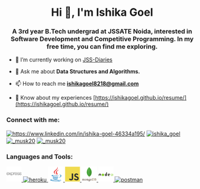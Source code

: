 <h1 align="center">Hi 👋, I'm Ishika Goel</h1>
<h3 align="center">A 3rd year B.Tech undergrad at JSSATE Noida, interested in Software Development and Competitive Programming. In my free time, you can find me exploring.</h3>

- 🔭 I’m currently working on [JSS-Diaries](https://github.com/ishikagoel/Blogsite-api)

- 💬 Ask me about **Data Structures and Algorithms.**

- 📫 How to reach me **ishikagoel8218@gmail.com**

- 📄 Know about my experiences [https://ishikagoel.github.io/resume/](https://ishikagoel.github.io/resume/)

<h3 align="left">Connect with me:</h3>
<p align="left">
<a href="https://linkedin.com/in/https://www.linkedin.com/in/ishika-goel-46334a195/" target="blank"><img align="center" src="https://raw.githubusercontent.com/rahuldkjain/github-profile-readme-generator/master/src/images/icons/Social/linked-in-alt.svg" alt="https://www.linkedin.com/in/ishika-goel-46334a195/" height="30" width="40" /></a>
<a href="https://www.codechef.com/users/ishika_goel" target="blank"><img align="center" src="https://cdn.jsdelivr.net/npm/simple-icons@3.1.0/icons/codechef.svg" alt="ishika_goel" height="30" width="40" /></a>
<a href="https://codeforces.com/profile/_musk20" target="blank"><img align="center" src="https://cdn.jsdelivr.net/npm/simple-icons@3.0.1/icons/codeforces.svg" alt="_musk20" height="30" width="40" /></a>
<a href="https://www.leetcode.com/_musk20" target="blank"><img align="center" src="https://raw.githubusercontent.com/rahuldkjain/github-profile-readme-generator/master/src/images/icons/Social/leet-code.svg" alt="_musk20" height="30" width="40" /></a>
</p>

<h3 align="left">Languages and Tools:</h3>
<p align="left"> <a href="https://expressjs.com" target="_blank"> <img src="https://raw.githubusercontent.com/devicons/devicon/master/icons/express/express-original-wordmark.svg" alt="express" width="40" height="40"/> </a> <a href="https://heroku.com" target="_blank"> <img src="https://www.vectorlogo.zone/logos/heroku/heroku-icon.svg" alt="heroku" width="40" height="40"/> </a> <a href="https://www.java.com" target="_blank"> <img src="https://raw.githubusercontent.com/devicons/devicon/master/icons/java/java-original.svg" alt="java" width="40" height="40"/> </a> <a href="https://developer.mozilla.org/en-US/docs/Web/JavaScript" target="_blank"> <img src="https://raw.githubusercontent.com/devicons/devicon/master/icons/javascript/javascript-original.svg" alt="javascript" width="40" height="40"/> </a> <a href="https://www.mongodb.com/" target="_blank"> <img src="https://raw.githubusercontent.com/devicons/devicon/master/icons/mongodb/mongodb-original-wordmark.svg" alt="mongodb" width="40" height="40"/> </a> <a href="https://nodejs.org" target="_blank"> <img src="https://raw.githubusercontent.com/devicons/devicon/master/icons/nodejs/nodejs-original-wordmark.svg" alt="nodejs" width="40" height="40"/> </a> <a href="https://postman.com" target="_blank"> <img src="https://www.vectorlogo.zone/logos/getpostman/getpostman-icon.svg" alt="postman" width="40" height="40"/> </a> </p>
